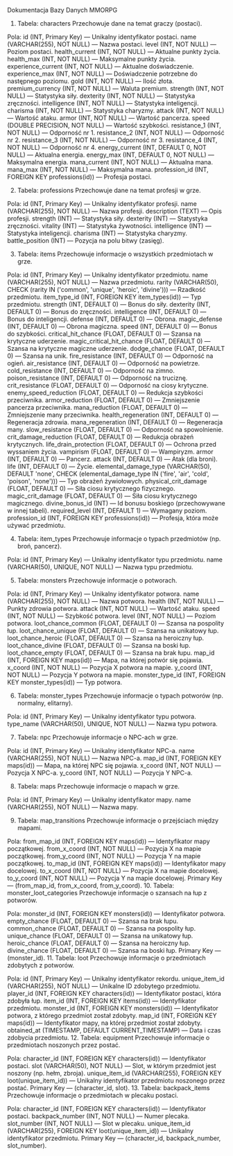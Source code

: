 Dokumentacja Bazy Danych MMORPG

1. Tabela: characters
Przechowuje dane na temat graczy (postaci).

Pola:
id (INT, Primary Key) — Unikalny identyfikator postaci.
name (VARCHAR(255), NOT NULL) — Nazwa postaci.
level (INT, NOT NULL) — Poziom postaci.
health_current (INT, NOT NULL) — Aktualne punkty życia.
health_max (INT, NOT NULL) — Maksymalne punkty życia.
experience_current (INT, NOT NULL) — Aktualne doświadczenie.
experience_max (INT, NOT NULL) — Doświadczenie potrzebne do następnego poziomu.
gold (INT, NOT NULL) — Ilość złota.
premium_currency (INT, NOT NULL) — Waluta premium.
strength (INT, NOT NULL) — Statystyka siły.
dexterity (INT, NOT NULL) — Statystyka zręczności.
intelligence (INT, NOT NULL) — Statystyka inteligencji.
charisma (INT, NOT NULL) — Statystyka charyzmy.
attack (INT, NOT NULL) — Wartość ataku.
armor (INT, NOT NULL) — Wartość pancerza.
speed (DOUBLE PRECISION, NOT NULL) — Wartość szybkości.
resistance_1 (INT, NOT NULL) — Odporność nr 1.
resistance_2 (INT, NOT NULL) — Odporność nr 2.
resistance_3 (INT, NOT NULL) — Odporność nr 3.
resistance_4 (INT, NOT NULL) — Odporność nr 4.
energy_current (INT, DEFAULT 0, NOT NULL) — Aktualna energia.
energy_max (INT, DEFAULT 0, NOT NULL) — Maksymalna energia.
mana_current (INT, NOT NULL) — Aktualna mana.
mana_max (INT, NOT NULL) — Maksymalna mana.
profession_id (INT, FOREIGN KEY professions(id)) — Profesja postaci.

2. Tabela: professions
Przechowuje dane na temat profesji w grze.

Pola:
id (INT, Primary Key) — Unikalny identyfikator profesji.
name (VARCHAR(255), NOT NULL) — Nazwa profesji.
description (TEXT) — Opis profesji.
strength (INT) — Statystyka siły.
dexterity (INT) — Statystyka zręczności.
vitality (INT) — Statystyka żywotności.
intelligence (INT) — Statystyka inteligencji.
charisma (INT) — Statystyka charyzmy.
battle_position (INT) — Pozycja na polu bitwy (zasięg).

3. Tabela: items
Przechowuje informacje o wszystkich przedmiotach w grze.

Pola:
id (INT, Primary Key) — Unikalny identyfikator przedmiotu.
name (VARCHAR(255), NOT NULL) — Nazwa przedmiotu.
rarity (VARCHAR(50), CHECK (rarity IN ('common', 'unique', 'heroic', 'divine'))) — Rzadkość przedmiotu.
item_type_id (INT, FOREIGN KEY item_types(id)) — Typ przedmiotu.
strength (INT, DEFAULT 0) — Bonus do siły.
dexterity (INT, DEFAULT 0) — Bonus do zręczności.
intelligence (INT, DEFAULT 0) — Bonus do inteligencji.
defense (INT, DEFAULT 0) — Obrona.
magic_defense (INT, DEFAULT 0) — Obrona magiczna.
speed (INT, DEFAULT 0) — Bonus do szybkości.
critical_hit_chance (FLOAT, DEFAULT 0) — Szansa na krytyczne uderzenie.
magic_critical_hit_chance (FLOAT, DEFAULT 0) — Szansa na krytyczne magiczne uderzenie.
dodge_chance (FLOAT, DEFAULT 0) — Szansa na unik.
fire_resistance (INT, DEFAULT 0) — Odporność na ogień.
air_resistance (INT, DEFAULT 0) — Odporność na powietrze.
cold_resistance (INT, DEFAULT 0) — Odporność na zimno.
poison_resistance (INT, DEFAULT 0) — Odporność na truciznę.
crit_resistance (FLOAT, DEFAULT 0) — Odporność na ciosy krytyczne.
enemy_speed_reduction (FLOAT, DEFAULT 0) — Redukcja szybkości przeciwnika.
armor_reduction (FLOAT, DEFAULT 0) — Zmniejszenie pancerza przeciwnika.
mana_reduction (FLOAT, DEFAULT 0) — Zmniejszenie many przeciwnika.
health_regeneration (INT, DEFAULT 0) — Regeneracja zdrowia.
mana_regeneration (INT, DEFAULT 0) — Regeneracja many.
slow_resistance (FLOAT, DEFAULT 0) — Odporność na spowolnienie.
crit_damage_reduction (FLOAT, DEFAULT 0) — Redukcja obrażeń krytycznych.
life_drain_protection (FLOAT, DEFAULT 0) — Ochrona przed wyssaniem życia.
vampirism (FLOAT, DEFAULT 0) — Wampiryzm.
armor (INT, DEFAULT 0) — Pancerz.
attack (INT, DEFAULT 0) — Atak (dla broni).
life (INT, DEFAULT 0) — Życie.
elemental_damage_type (VARCHAR(50), DEFAULT 'none', CHECK (elemental_damage_type IN ('fire', 'air', 'cold', 'poison', 'none'))) — Typ obrażeń żywiołowych.
physical_crit_damage (FLOAT, DEFAULT 0) — Siła ciosu krytycznego fizycznego.
magic_crit_damage (FLOAT, DEFAULT 0) — Siła ciosu krytycznego magicznego.
divine_bonus_id (INT) — Id bonusu boskiego (przechowywane w innej tabeli).
required_level (INT, DEFAULT 1) — Wymagany poziom.
profession_id (INT, FOREIGN KEY professions(id)) — Profesja, która może używać przedmiotu.

4. Tabela: item_types
Przechowuje informacje o typach przedmiotów (np. broń, pancerz).

Pola:
id (INT, Primary Key) — Unikalny identyfikator typu przedmiotu.
name (VARCHAR(50), UNIQUE, NOT NULL) — Nazwa typu przedmiotu.

5. Tabela: monsters
Przechowuje informacje o potworach.

Pola:
id (INT, Primary Key) — Unikalny identyfikator potwora.
name (VARCHAR(255), NOT NULL) — Nazwa potwora.
health (INT, NOT NULL) — Punkty zdrowia potwora.
attack (INT, NOT NULL) — Wartość ataku.
speed (INT, NOT NULL) — Szybkość potwora.
level (INT, NOT NULL) — Poziom potwora.
loot_chance_common (FLOAT, DEFAULT 0) — Szansa na pospolity łup.
loot_chance_unique (FLOAT, DEFAULT 0) — Szansa na unikatowy łup.
loot_chance_heroic (FLOAT, DEFAULT 0) — Szansa na heroiczny łup.
loot_chance_divine (FLOAT, DEFAULT 0) — Szansa na boski łup.
loot_chance_empty (FLOAT, DEFAULT 0) — Szansa na brak łupu.
map_id (INT, FOREIGN KEY maps(id)) — Mapa, na której potwór się pojawia.
x_coord (INT, NOT NULL) — Pozycja X potwora na mapie.
y_coord (INT, NOT NULL) — Pozycja Y potwora na mapie.
monster_type_id (INT, FOREIGN KEY monster_types(id)) — Typ potwora.

6. Tabela: monster_types
Przechowuje informacje o typach potworów (np. normalny, elitarny).

Pola:
id (INT, Primary Key) — Unikalny identyfikator typu potwora.
type_name (VARCHAR(50), UNIQUE, NOT NULL) — Nazwa typu potwora.

7. Tabela: npc
Przechowuje informacje o NPC-ach w grze.

Pola:
id (INT, Primary Key) — Unikalny identyfikator NPC-a.
name (VARCHAR(255), NOT NULL) — Nazwa NPC-a.
map_id (INT, FOREIGN KEY maps(id)) — Mapa, na której NPC się pojawia.
x_coord (INT, NOT NULL) — Pozycja X NPC-a.
y_coord (INT, NOT NULL) — Pozycja Y NPC-a.

8. Tabela: maps
Przechowuje informacje o mapach w grze.

Pola:
id (INT, Primary Key) — Unikalny identyfikator mapy.
name (VARCHAR(255), NOT NULL) — Nazwa mapy.

9. Tabela: map_transitions
Przechowuje informacje o przejściach między mapami.

Pola:
from_map_id (INT, FOREIGN KEY maps(id)) — Identyfikator mapy początkowej.
from_x_coord (INT, NOT NULL) — Pozycja X na mapie początkowej.
from_y_coord (INT, NOT NULL) — Pozycja Y na mapie początkowej.
to_map_id (INT, FOREIGN KEY maps(id)) — Identyfikator mapy docelowej.
to_x_coord (INT, NOT NULL) — Pozycja X na mapie docelowej.
to_y_coord (INT, NOT NULL) — Pozycja Y na mapie docelowej.
Primary Key — (from_map_id, from_x_coord, from_y_coord).
10. Tabela: monster_loot_categories
Przechowuje informacje o szansach na łup z potworów.

Pola:
monster_id (INT, FOREIGN KEY monsters(id)) — Identyfikator potwora.
empty_chance (FLOAT, DEFAULT 0) — Szansa na brak łupu.
common_chance (FLOAT, DEFAULT 0) — Szansa na pospolity łup.
unique_chance (FLOAT, DEFAULT 0) — Szansa na unikatowy łup.
heroic_chance (FLOAT, DEFAULT 0) — Szansa na heroiczny łup.
divine_chance (FLOAT, DEFAULT 0) — Szansa na boski łup.
Primary Key — (monster_id).
11. Tabela: loot
Przechowuje informacje o przedmiotach zdobytych z potworów.

Pola:
id (INT, Primary Key) — Unikalny identyfikator rekordu.
unique_item_id (VARCHAR(255), NOT NULL) — Unikalne ID zdobytego przedmiotu.
player_id (INT, FOREIGN KEY characters(id)) — Identyfikator postaci, która zdobyła łup.
item_id (INT, FOREIGN KEY items(id)) — Identyfikator przedmiotu.
monster_id (INT, FOREIGN KEY monsters(id)) — Identyfikator potwora, z którego przedmiot został zdobyty.
map_id (INT, FOREIGN KEY maps(id)) — Identyfikator mapy, na której przedmiot został zdobyty.
obtained_at (TIMESTAMP, DEFAULT CURRENT_TIMESTAMP) — Data i czas zdobycia przedmiotu.
12. Tabela: equipment
Przechowuje informacje o przedmiotach noszonych przez postać.

Pola:
character_id (INT, FOREIGN KEY characters(id)) — Identyfikator postaci.
slot (VARCHAR(50), NOT NULL) — Slot, w którym przedmiot jest noszony (np. hełm, zbroja).
unique_item_id (VARCHAR(255), FOREIGN KEY loot(unique_item_id)) — Unikalny identyfikator przedmiotu noszonego przez postać.
Primary Key — (character_id, slot).
13. Tabela: backpack_items
Przechowuje informacje o przedmiotach w plecaku postaci.

Pola:
character_id (INT, FOREIGN KEY characters(id)) — Identyfikator postaci.
backpack_number (INT, NOT NULL) — Numer plecaka.
slot_number (INT, NOT NULL) — Slot w plecaku.
unique_item_id (VARCHAR(255), FOREIGN KEY loot(unique_item_id)) — Unikalny identyfikator przedmiotu.
Primary Key — (character_id, backpack_number, slot_number).